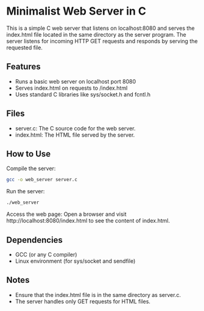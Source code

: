 # Minimalist Web Server in C

This is a simple C web server that listens on localhost:8080 and serves the index.html file located in the same directory as the server program. The server listens for incoming HTTP GET requests and responds by serving the requested file.

## Features

- Runs a basic web server on localhost port 8080
- Serves index.html on requests to /index.html
- Uses standard C libraries like sys/socket.h and fcntl.h

## Files

- server.c: The C source code for the web server.
- index.html: The HTML file served by the server.

## How to Use

Compile the server:
    
```bash
gcc -o web_server server.c
```

Run the server:

```bash
./web_server
```

Access the web page: Open a browser and visit http://localhost:8080/index.html to see the content of index.html.

## Dependencies

- GCC (or any C compiler)
- Linux environment (for sys/socket and sendfile)


## Notes

- Ensure that the index.html file is in the same directory as server.c.
- The server handles only GET requests for HTML files.
